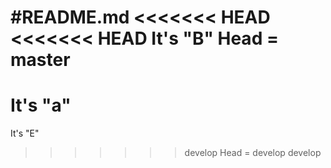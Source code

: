 #README.md
<<<<<<< HEAD
<<<<<<< HEAD
It's "B"
Head = master
=======
It's "a"
=======
It's "E"
>>>>>>> develop
Head = develop
>>>>>>> develop
